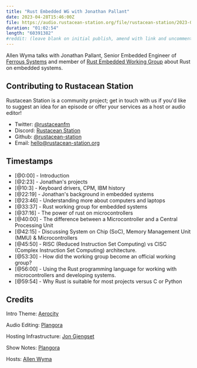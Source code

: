 ```yaml
---
title: "Rust Embedded WG with Jonathan Pallant"
date: 2023-04-28T15:46:00Z
file: https://audio.rustacean-station.org/file/rustacean-station/2023-04-28-jonathan-pallant.mp3
duration: "01:02:54"
length: "60391382"
#reddit: (leave blank on initial publish, amend with link and uncomment this line after Reddit thread has been posted)
---
```


Allen Wyma talks with Jonathan Pallant, Senior Embedded Engineer of [Ferrous Systems](https://ferrous-systems.com/) and member of [Rust Embedded Working Group](https://www.rust-lang.org/governance/wgs/embedded) about Rust on embedded systems.

## Contributing to Rustacean Station

Rustacean Station is a community project; get in touch with us if you'd like to suggest an idea for an episode or offer your services as a host or audio editor!

- Twitter: [@rustaceanfm](https://twitter.com/rustaceanfm)
- Discord: [Rustacean Station](https://discord.gg/cHc3Gyc)
- Github: [@rustacean-station](https://github.com/rustacean-station/)
- Email: [hello@rustacean-station.org](mailto:hello@rustacean-station.org)

## Timestamps

- [@0:00] - Introduction
- [@2:23] - Jonathan's projects
- [@10:3] - Keyboard drivers, CPM, IBM history
- [@22:19] - Jonathan's background in embedded systems
- [@23:46] - Understanding more about computers and laptops
- [@33:37] - Rust working group for embedded systems
- [@37:16] - The power of rust on microcontrollers
- [@40:00] - The difference between a Microcontroller and a Central Processing Unit
- [@42:15] - Discussing System on Chip (SoC), Memory Management Unit (MMU) & Microcontrollers
- [@45:50] - RISC (Reduced Instruction Set Computing) vs CISC (Complex Instruction Set Computing) architecture.
- [@53:30] - How did the working group become an official working group?
- [@56:00] - Using the Rust programming language for working with microcontrollers and developing systems.
- [@59:54] - Why Rust is suitable for most projects versus C or Python

## Credits

Intro Theme: [Aerocity](https://twitter.com/AerocityMusic)

Audio Editing: [Plangora](https://twitter.com/plangora)

Hosting Infrastructure: [Jon Gjengset](https://twitter.com/jonhoo/)

Show Notes: [Plangora](https://twitter.com/plangora)

Hosts: [Allen Wyma](https://twitter.com/allenwyma)
